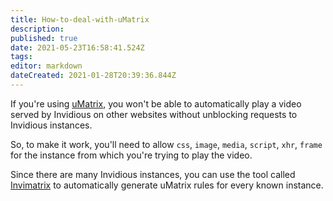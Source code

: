 ```yaml
---
title: How-to-deal-with-uMatrix
description: 
published: true
date: 2021-05-23T16:58:41.524Z
tags: 
editor: markdown
dateCreated: 2021-01-28T20:39:36.844Z
---
```


If you're using [uMatrix](https://github.com/gorhill/uMatrix), you won't be able to automatically play a video served by Invidious on other websites without unblocking requests to Invidious instances.

So, to make it work, you'll need to allow `css`, `image`, `media`, `script`, `xhr`, `frame` for the instance from which you're trying to play the video.

Since there are many Invidious instances, you can use the tool called [Invimatrix](https://booteille.gitlab.io/invimatrix) to automatically generate uMatrix rules for every known instance.
